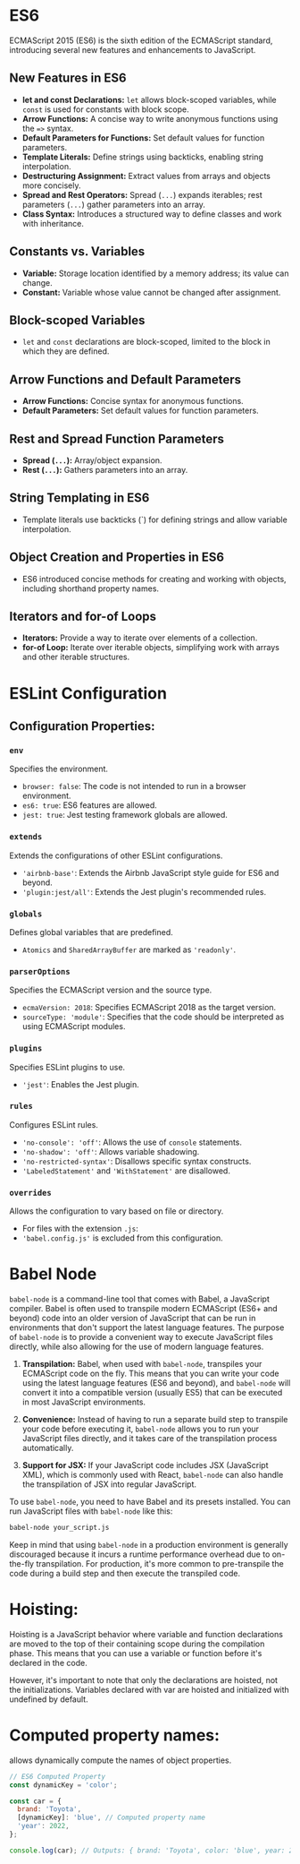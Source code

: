 # ES6

ECMAScript 2015 (ES6) is the sixth edition of the ECMAScript standard, introducing several new features and enhancements to JavaScript.

## New Features in ES6

- **let and const Declarations:** `let` allows block-scoped variables, while `const` is used for constants with block scope.
- **Arrow Functions:** A concise way to write anonymous functions using the `=>` syntax.
- **Default Parameters for Functions:** Set default values for function parameters.
- **Template Literals:** Define strings using backticks, enabling string interpolation.
- **Destructuring Assignment:** Extract values from arrays and objects more concisely.
- **Spread and Rest Operators:** Spread (`...`) expands iterables; rest parameters (`...`) gather parameters into an array.
- **Class Syntax:** Introduces a structured way to define classes and work with inheritance.

## Constants vs. Variables

- **Variable:** Storage location identified by a memory address; its value can change.
- **Constant:** Variable whose value cannot be changed after assignment.

## Block-scoped Variables

- `let` and `const` declarations are block-scoped, limited to the block in which they are defined.

## Arrow Functions and Default Parameters

- **Arrow Functions:** Concise syntax for anonymous functions.
- **Default Parameters:** Set default values for function parameters.

## Rest and Spread Function Parameters

- **Spread (`...`):** Array/object expansion.
- **Rest (`...`):** Gathers parameters into an array.

## String Templating in ES6

- Template literals use backticks (\`) for defining strings and allow variable interpolation.

## Object Creation and Properties in ES6

- ES6 introduced concise methods for creating and working with objects, including shorthand property names.

## Iterators and for-of Loops

- **Iterators:** Provide a way to iterate over elements of a collection.
- **for-of Loop:** Iterate over iterable objects, simplifying work with arrays and other iterable structures.

# ESLint Configuration

## Configuration Properties:

### `env`

Specifies the environment.

- `browser: false`: The code is not intended to run in a browser environment.
- `es6: true`: ES6 features are allowed.
- `jest: true`: Jest testing framework globals are allowed.

### `extends`

Extends the configurations of other ESLint configurations.

- `'airbnb-base'`: Extends the Airbnb JavaScript style guide for ES6 and beyond.
- `'plugin:jest/all'`: Extends the Jest plugin's recommended rules.

### `globals`

Defines global variables that are predefined.

- `Atomics` and `SharedArrayBuffer` are marked as `'readonly'`.

### `parserOptions`

Specifies the ECMAScript version and the source type.

- `ecmaVersion: 2018`: Specifies ECMAScript 2018 as the target version.
- `sourceType: 'module'`: Specifies that the code should be interpreted as using ECMAScript modules.

### `plugins`

Specifies ESLint plugins to use.

- `'jest'`: Enables the Jest plugin.

### `rules`

Configures ESLint rules.

- `'no-console': 'off'`: Allows the use of `console` statements.
- `'no-shadow': 'off'`: Allows variable shadowing.
- `'no-restricted-syntax'`: Disallows specific syntax constructs.
- `'LabeledStatement'` and `'WithStatement'` are disallowed.

### `overrides`

Allows the configuration to vary based on file or directory.

- For files with the extension `.js`:
- `'babel.config.js'` is excluded from this configuration.

# Babel Node
`babel-node` is a command-line tool that comes with Babel, a JavaScript compiler. Babel is often used to transpile modern ECMAScript (ES6+ and beyond) code into an older version of JavaScript that can be run in environments that don't support the latest language features. The purpose of `babel-node` is to provide a convenient way to execute JavaScript files directly, while also allowing for the use of modern language features.

1. **Transpilation:** Babel, when used with `babel-node`, transpiles your ECMAScript code on the fly. This means that you can write your code using the latest language features (ES6 and beyond), and `babel-node` will convert it into a compatible version (usually ES5) that can be executed in most JavaScript environments.

2. **Convenience:** Instead of having to run a separate build step to transpile your code before executing it, `babel-node` allows you to run your JavaScript files directly, and it takes care of the transpilation process automatically.

3. **Support for JSX:** If your JavaScript code includes JSX (JavaScript XML), which is commonly used with React, `babel-node` can also handle the transpilation of JSX into regular JavaScript.

To use `babel-node`, you need to have Babel and its presets installed. You can run JavaScript files with `babel-node` like this:

```bash
babel-node your_script.js
```

Keep in mind that using `babel-node` in a production environment is generally discouraged because it incurs a runtime performance overhead due to on-the-fly transpilation. For production, it's more common to pre-transpile the code during a build step and then execute the transpiled code.

# Hoisting:
Hoisting is a JavaScript behavior where variable and function declarations are moved to the top of their containing scope during the compilation phase. This means that you can use a variable or function before it's declared in the code.

However, it's important to note that only the declarations are hoisted, not the initializations. Variables declared with var are hoisted and initialized with undefined by default.

# Computed property names:

allows dynamically compute the names of object properties.
```js
// ES6 Computed Property
const dynamicKey = 'color';

const car = {
  brand: 'Toyota',
  [dynamicKey]: 'blue', // Computed property name
  'year': 2022,
};

console.log(car); // Outputs: { brand: 'Toyota', color: 'blue', year: 2022 }

```
